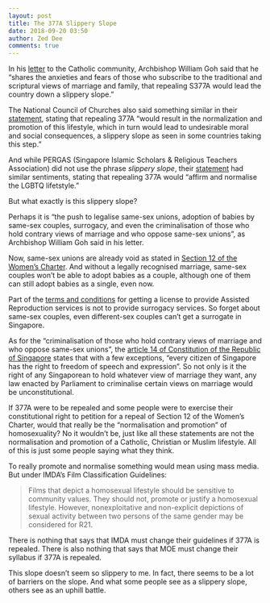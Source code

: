 ```yaml
---
layout: post
title: The 377A Slippery Slope
date: 2018-09-20 03:50
author: Zed Dee
comments: true
---
```


In his [letter](https://www.catholic.sg/pastoral-letter-archbishop-s377a/) to the Catholic community, Archbishop William Goh said that he “shares the anxieties and fears of those who subscribe to the traditional and scriptural views of marriage and family, that repealing S377A would lead the country down a slippery slope.”

The National Council of Churches also said something similar in their [statement](https://nccs.org.sg/wp-content/uploads/2018/09/NCCS-Statement-Retain-377A.pdf), stating that repealing 377A “would result in the normalization and promotion of this lifestyle, which in turn would lead to undesirable moral and social consequences, a slippery slope as seen in some countries taking this step.”

And while PERGAS (Singapore Islamic Scholars & Religious Teachers Association) did not use the phrase *slippery slope*, their [statement](https://www.facebook.com/Pergas.Singapore/posts/2018791921506611) had similar sentiments, stating that repealing 377A would “affirm and normalise the LGBTQ lifetstyle.”

But what exactly is this slippery slope?

Perhaps it is “the push to legalise same-sex unions, adoption of babies by same-sex couples, surrogacy, and even the criminalisation of those who hold contrary views of marriage and who oppose same-sex unions”, as Archbishop William Goh said in his letter.

Now, same-sex unions are already void as stated in [Section 12 of the Women’s Charter](https://sso.agc.gov.sg/Act/WC1961#pr12-). And without a legally recognised marriage, same-sex couples won’t be able to adopt babies as a couple, although one of them can still adopt babies as a single, even now.

Part of the [terms and conditions](https://elis.moh.gov.sg/elis/publishInfo.do?task=download&amp;pkId=110) for getting a license to provide Assisted Reproduction services is not to provide surrogacy services. So forget about same-sex couples, even different-sex couples can’t get a surrogate in Singapore.

As for the “criminalisation of those who hold contrary views of marriage and who oppose same-sex unions”, the [article 14 of Constitution of the Republic of Singapore](https://sso.agc.gov.sg/Act/CONS1963#pr14-) states that with a few exceptions, “every citizen of Singapore has the right to freedom of speech and expression”. So not only is it the right of any Singaporean to hold whatever view of marriage they want, any law enacted by Parliament to criminalise certain views on marriage would be unconstitutional.

If 377A were to be repealed and some people were to exercise their constitutional right to petition for a repeal of Section 12 of the Women’s Charter, would that really be the “normalisation and promotion” of homosexuality? No it wouldn’t be, just like all these statements are not the normalisation and promotion of a Catholic, Christian or Muslim lifestyle. All of this is just some people saying what they think.

To really promote and normalise something would mean using mass media. But under IMDA’s Film Classification Guidelines:

>Films that depict a homosexual lifestyle should be sensitive to community values. They should not, promote or justify a homosexual lifestyle. However, nonexploitative and non-explicit depictions of sexual activity between two persons of the same gender may be considered for R21.

There is nothing that says that IMDA must change their guidelines if 377A is repealed. There is also nothing that says that MOE must change their syllabus if 377A is repealed.

This slope doesn’t seem so slippery to me. In fact, there seems to be a lot of barriers on the slope. And what some people see as a slippery slope, others see as an uphill battle.